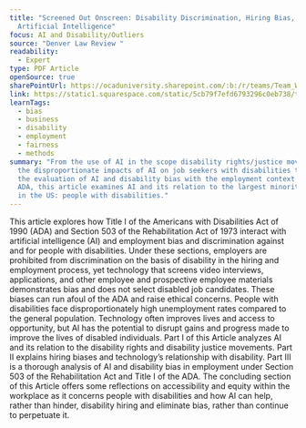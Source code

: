 ```yaml
---
title: "Screened Out Onscreen: Disability Discrimination, Hiring Bias, and
  Artificial Intelligence"
focus: AI and Disability/Outliers
source: "Denver Law Review "
readability:
  - Expert
type: PDF Article
openSource: true
sharePointUrl: https://ocaduniversity.sharepoint.com/:b:/r/teams/Team_WeCount-OptimizingDiversitywithDisabilityODDChannel/Shared%20Documents/Optimizing%20Diversity%20with%20Disability%20(ODD)%20Channel/Hiring%20Systems/Article%20+%20Resources/Screened%20out%20Onscreen_%20Disability%20Discrimination%20Hiring%20Bias%20and%20AI.pdf?csf=1&web=1&e=wTTaAP
link: https://static1.squarespace.com/static/5cb79f7efd6793296c0eb738/t/611c4b5a55f3332cd7257bb2/1629244250721/Vol98_Issue4_Moss_PRINT_FINAL.pdf
learnTags:
  - bias
  - business
  - disability
  - employment
  - fairness
  - methods
summary: "From the use of AI in the scope disability rights/justice movements to
  the disproportionate impacts of AI on job seekers with disabilities through to
  the evaluation of AI and disability bias with the employment context of the
  ADA, this article examines AI and its relation to the largest minority group
  in the US: people with disabilities."
---
```

This article explores how Title I of the Americans with Disabilities Act of 1990 (ADA) and Section 503 of the Rehabilitation Act of 1973 interact with artificial intelligence (AI) and employment bias and discrimination against and for people with disabilities. Under these sections, employers are prohibited from discrimination on the basis of disability in the hiring and employment process, yet technology that screens video interviews, applications, and other employee and prospective employee materials demonstrates bias and does not select disabled job candidates. These biases can run afoul of the ADA and raise ethical concerns. People with disabilities face disproportionately high unemployment rates compared to the general population. Technology often improves lives and access to opportunity, but AI has the potential to disrupt gains and progress made to improve the lives of disabled individuals. Part I of this Article analyzes AI and its relation to the disability rights and disability justice movements. Part II explains hiring biases and technology’s relationship with disability. Part III is a thorough analysis of AI and disability bias in employment under Section 503 of the Rehabilitation Act and Title I of the ADA. The concluding section of this Article offers some reflections on accessibility and equity within the workplace as it concerns people with disabilities and how AI can help, rather than hinder, disability hiring and eliminate bias, rather than continue to perpetuate it.